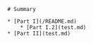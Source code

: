 ```
# Summary
```

```
* [Part I](/README.md)
    * [Part I.2](test.md)    
* [Part II](test.md)

```



